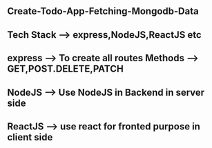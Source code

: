 ## Create-Todo-App-Fetching-Mongodb-Data

## Tech Stack --> express,NodeJS,ReactJS etc

## express --> To create all routes Methods -->  GET,POST.DELETE,PATCH

## NodeJS --> Use NodeJS in Backend in server side 

## ReactJS --> use react for fronted purpose in client side 
